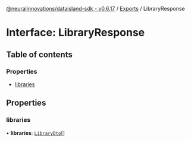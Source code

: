 [@neuralinnovations/dataisland-sdk - v0.6.17](../../README.md) / [Exports](../modules.md) / LibraryResponse

# Interface: LibraryResponse

## Table of contents

### Properties

- [libraries](LibraryResponse.md#libraries)

## Properties

### libraries

• **libraries**: [`LibraryDto`](LibraryDto.md)[]
